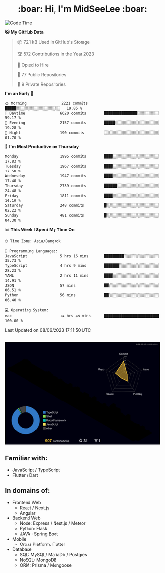 <h1 align="center"> :boar: Hi, I'm MidSeeLee :boar:</h1>
 
<!--START_SECTION:waka-->
![Code Time](http://img.shields.io/badge/Code%20Time-627%20hrs%208%20mins-blue)

**🐱 My GitHub Data** 

> 📦 72.1 kB Used in GitHub's Storage 
 > 
> 🏆 572 Contributions in the Year 2023
 > 
> 💼 Opted to Hire
 > 
> 📜 77 Public Repositories 
 > 
> 🔑 9 Private Repositories 
 > 
**I'm an Early 🐤** 

```text
🌞 Morning                2221 commits        █████░░░░░░░░░░░░░░░░░░░░   19.85 % 
🌆 Daytime                6620 commits        ███████████████░░░░░░░░░░   59.17 % 
🌃 Evening                2157 commits        █████░░░░░░░░░░░░░░░░░░░░   19.28 % 
🌙 Night                  190 commits         ░░░░░░░░░░░░░░░░░░░░░░░░░   01.70 % 
```
📅 **I'm Most Productive on Thursday** 

```text
Monday                   1995 commits        ████░░░░░░░░░░░░░░░░░░░░░   17.83 % 
Tuesday                  1967 commits        ████░░░░░░░░░░░░░░░░░░░░░   17.58 % 
Wednesday                1947 commits        ████░░░░░░░░░░░░░░░░░░░░░   17.40 % 
Thursday                 2739 commits        ██████░░░░░░░░░░░░░░░░░░░   24.48 % 
Friday                   1811 commits        ████░░░░░░░░░░░░░░░░░░░░░   16.19 % 
Saturday                 248 commits         █░░░░░░░░░░░░░░░░░░░░░░░░   02.22 % 
Sunday                   481 commits         █░░░░░░░░░░░░░░░░░░░░░░░░   04.30 % 
```


📊 **This Week I Spent My Time On** 

```text
🕑︎ Time Zone: Asia/Bangkok

💬 Programming Languages: 
JavaScript               5 hrs 16 mins       █████████░░░░░░░░░░░░░░░░   35.73 % 
TypeScript               4 hrs 9 mins        ███████░░░░░░░░░░░░░░░░░░   28.23 % 
YAML                     2 hrs 11 mins       ████░░░░░░░░░░░░░░░░░░░░░   14.91 % 
JSON                     57 mins             ██░░░░░░░░░░░░░░░░░░░░░░░   06.51 % 
Python                   56 mins             ██░░░░░░░░░░░░░░░░░░░░░░░   06.40 % 

💻 Operating System: 
Mac                      14 hrs 45 mins      █████████████████████████   100.00 % 
```


 Last Updated on 08/06/2023 17:11:50 UTC
<!--END_SECTION:waka-->

##

![](./profile-3d-contrib/profile-night-rainbow.svg)

## Familiar with:
- JavaScript / TypeScript
- Flutter / Dart

## In domains of:
- Frontend Web
  - React / Next.js
  - Angular
- Backend Web
  - Node: Express / Nest.js / Meteor
  - Python: Flask
  - JAVA : Spring Boot
- Mobile
  - Cross Platform: Flutter
- Database
  - SQL: MySQL/ MariaDb / Postgres
  - NoSQL: MongoDB
  - ORM: Prisma / Mongoose
